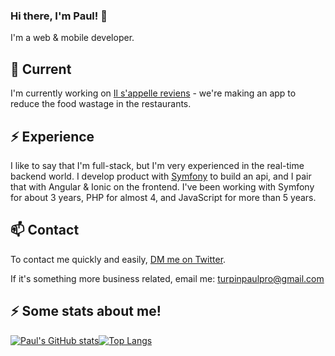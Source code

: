### Hi there, I'm Paul! 👋

I'm a web & mobile developer. 

## 🔭 Current

I'm currently working on [Il s'appelle reviens](https://www.facebook.com/snoopdoggybag/) - we're making an app to reduce the food wastage in the restaurants. 

## ⚡️ Experience

I like to say that I'm full-stack, but I'm very experienced in the real-time backend world. I develop product with [Symfony](https://symfony.com/) to build an api, and I pair that with Angular & Ionic on the frontend. I've been working with Symfony for about 3 years, PHP for almost 4, and JavaScript for more than 5 years.

## 📫 Contact

To contact me quickly and easily, [DM me on Twitter](https://twitter.com/DruxysPT).

If it's something more business related, email me: turpinpaulpro@gmail.com

## ⚡ Some stats about me! 

[![Paul's GitHub stats](https://github-readme-stats.vercel.app/api?username=Druxys&theme=gruvbox)](https://github.com/anuraghazra/github-readme-stats)[![Top Langs](https://github-readme-stats.vercel.app/api/top-langs/?username=Druxys&theme=gruvbox)](https://github.com/anuraghazra/github-readme-stats)


<!--
**Druxys/Druxys** is a ✨ _special_ ✨ repository because its `README.md` (this file) appears on your GitHub profile.

Here are some ideas to get you started:

- 🔭 I’m currently working on ...
- 🌱 I’m currently learning ...
- 👯 I’m looking to collaborate on ...
- 🤔 I’m looking for help with ...
- 💬 Ask me about ...
- 📫 How to reach me: ...
- 😄 Pronouns: ...
- ⚡ Fun fact: ...
-->
